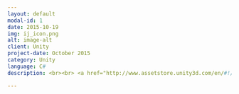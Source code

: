 ```yaml
---
layout: default
modal-id: 1
date: 2015-10-19
img: ij_icon.png
alt: image-alt
client: Unity
project-date: October 2015
category: Unity 
language: C# 
description: <br><br> <a href="http://www.assetstore.unity3d.com/en/#!/content/46497"> Unity Store </a>

---
```

